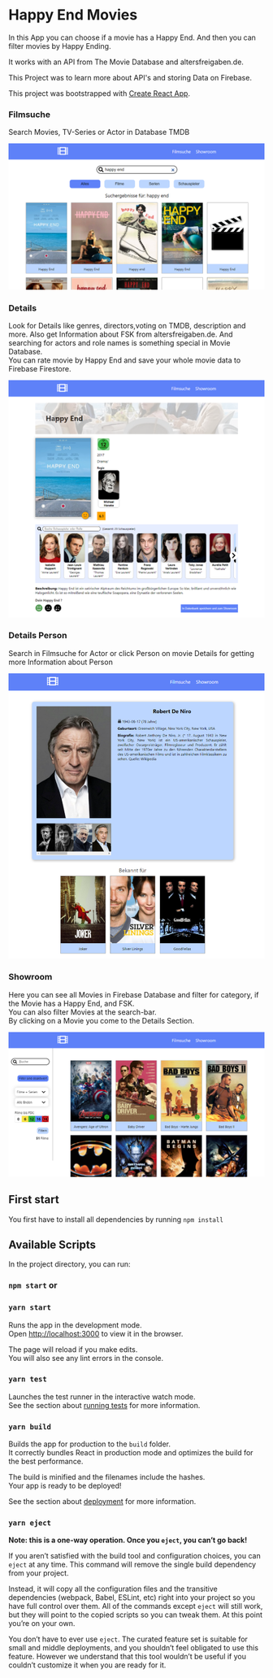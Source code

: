 # Happy End Movies

In this App you can choose if a movie has a Happy End. And then you can filter movies by Happy Ending.

It works with an API from The Movie Database and altersfreigaben.de.

This Project was to learn more about API's and storing Data on Firebase.

This project was bootstrapped with [Create React App](https://github.com/facebook/create-react-app).

### Filmsuche

Search Movies, TV-Series or Actor in Database TMDB

![filmsuche.png](src/assets/img/readme/filmsuche.png)

### Details

Look for Details like genres, directors,voting on TMDB, description and more. Also get Information about FSK from
altersfreigaben.de. And searching for actors and role names is something special in Movie Database.\
You can rate movie by Happy End and save your whole movie data to Firebase Firestore.

![details_film.png](src/assets/img/readme/details_film.png)

### Details Person

Search in Filmsuche for Actor or click Person on movie Details for getting more Information about Person

![details_person.png](src/assets/img/readme/details_person.png)

### Showroom

Here you can see all Movies in Firebase Database and filter for category, if the Movie has a Happy End, and FSK.  
You can also filter Movies at the search-bar.\
By clicking on a Movie you come to the Details Section.

![showroom.png](src/assets/img/readme/showroom.png)

## First start

You first have to install all dependencies by running
`npm install`

## Available Scripts

In the project directory, you can run:

### `npm start` or

### `yarn start`

Runs the app in the development mode.\
Open [http://localhost:3000](http://localhost:3000) to view it in the browser.

The page will reload if you make edits.\
You will also see any lint errors in the console.

### `yarn test`

Launches the test runner in the interactive watch mode.\
See the section about [running tests](https://facebook.github.io/create-react-app/docs/running-tests) for more
information.

### `yarn build`

Builds the app for production to the `build` folder.\
It correctly bundles React in production mode and optimizes the build for the best performance.

The build is minified and the filenames include the hashes.\
Your app is ready to be deployed!

See the section about [deployment](https://facebook.github.io/create-react-app/docs/deployment) for more information.

### `yarn eject`

**Note: this is a one-way operation. Once you `eject`, you can’t go back!**

If you aren’t satisfied with the build tool and configuration choices, you can `eject` at any time. This command will
remove the single build dependency from your project.

Instead, it will copy all the configuration files and the transitive dependencies (webpack, Babel, ESLint, etc) right
into your project so you have full control over them. All of the commands except `eject` will still work, but they will
point to the copied scripts so you can tweak them. At this point you’re on your own.

You don’t have to ever use `eject`. The curated feature set is suitable for small and middle deployments, and you
shouldn’t feel obligated to use this feature. However we understand that this tool wouldn’t be useful if you couldn’t
customize it when you are ready for it.
